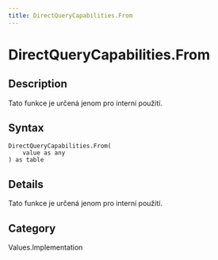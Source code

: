 ```yaml
---
title: DirectQueryCapabilities.From
---
```


# DirectQueryCapabilities.From


## Description

Tato funkce je určená jenom pro interní použití.


## Syntax

```powerquery
DirectQueryCapabilities.From(
    value as any
) as table
```


## Details

Tato funkce je určená jenom pro interní použití.



## Category
Values.Implementation
